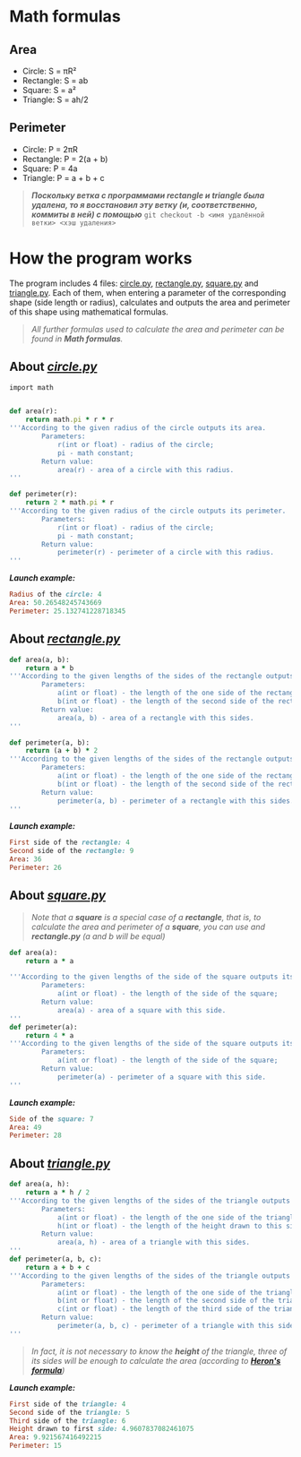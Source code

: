 # Math formulas
## Area
- Circle: S = πR²
- Rectangle: S = ab
- Square: S = a²
- Triangle: S = ah/2

## Perimeter
- Circle: P = 2πR
- Rectangle: P = 2(a + b)
- Square: P = 4a
- Triangle: P = a + b + c

> ***Поскольку ветка с программами rectangle и triangle была удалена, то я восстановил эту ветку (и, соответственно, коммиты в ней) с помощью*** ```git checkout -b <имя удалённой ветки> <хэш удаления>```

# How the program works
The program includes 4 files: [circle.py](/circle.py), [rectangle.py](/rectangle.py), [square.py](/square.py) and [triangle.py](/triangle.py). Each of them, when entering a parameter of the corresponding shape (side length or radius), calculates and outputs the area and perimeter of this shape using mathematical formulas.

> *All further formulas used to calculate the area and perimeter can be found in ***Math formulas***.*

## About ***[circle.py](/circle.py)***
```ruby
import math


def area(r):
    return math.pi * r * r
'''According to the given radius of the circle outputs its area.
        Parameters: 
            r(int or float) - radius of the circle;
            pi - math constant;
        Return value:
            area(r) - area of a circle with this radius. 
'''

def perimeter(r):
    return 2 * math.pi * r
'''According to the given radius of the circle outputs its perimeter.
        Parameters: 
            r(int or float) - radius of the circle;
            pi - math constant;
        Return value:
            perimeter(r) - perimeter of a circle with this radius. 
'''
```
***Launch example:***
```ruby
Radius of the circle: 4
Area: 50.26548245743669 
Perimeter: 25.132741228718345
```
## About ***[rectangle.py](/rectangle.py)***
```ruby
def area(a, b): 
    return a * b 
'''According to the given lengths of the sides of the rectangle outputs its area.
        Parameters: 
            a(int or float) - the length of the one side of the rectangle;
            b(int or float) - the length of the second side of the rectangle;
        Return value: 
            area(a, b) - area of a rectangle with this sides. 
'''

def perimeter(a, b): 
    return (a + b) * 2 
'''According to the given lengths of the sides of the rectangle outputs its perimeter.
        Parameters: 
            a(int or float) - the length of the one side of the rectangle;
            b(int or float) - the length of the second side of the rectangle;
        Return value: 
            perimeter(a, b) - perimeter of a rectangle with this sides. 
'''
```
***Launch example:***
```ruby
First side of the rectangle: 4
Second side of the rectangle: 9
Area: 36
Perimeter: 26
```
## About ***[square.py](/square.py)***
> *Note that a **square** is a special case of a **rectangle**, that is, to calculate the area and perimeter of a **square**, you can use and **rectangle.py** (a and b will be equal)*
```ruby
def area(a):
    return a * a

'''According to the given lengths of the side of the square outputs its area.
        Parameters: 
            a(int or float) - the length of the side of the square;
        Return value: 
            area(a) - area of a square with this side. 
'''
def perimeter(a):
    return 4 * a
'''According to the given lengths of the side of the square outputs its perimeter.
        Parameters: 
            a(int or float) - the length of the side of the square;
        Return value: 
            perimeter(a) - perimeter of a square with this side. 
'''
```
***Launch example:***
```ruby
Side of the square: 7
Area: 49
Perimeter: 28
```
## About ***[triangle.py](/triangle.py)***
```ruby
def area(a, h): 
    return a * h / 2 
'''According to the given lengths of the sides of the triangle outputs its area.
        Parameters: 
            a(int or float) - the length of the one side of the triangle;
            h(int or float) - the length of the height drawn to this side;
        Return value: 
            area(a, h) - area of a triangle with this sides. 
'''
def perimeter(a, b, c): 
    return a + b + c 
'''According to the given lengths of the sides of the triangle outputs its perimeter.
        Parameters: 
            a(int or float) - the length of the one side of the triangle;
            b(int or float) - the length of the second side of the triangle;
            c(int or float) - the length of the third side of the triangle;
        Return value: 
            perimeter(a, b, c) - perimeter of a triangle with this sides. 
'''
```

> *In fact, it is not necessary to know the **height** of the triangle, three of its sides will be enough to calculate the area (according to **[Heron's formula](https://en.wikipedia.org/wiki/Heron%27s_formula)**)*

***Launch example:***
```ruby
First side of the triangle: 4
Second side of the triangle: 5
Third side of the triangle: 6
Height drawn to first side: 4.9607837082461075
Area: 9.921567416492215
Perimeter: 15
```
